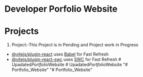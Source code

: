 # Developer Porfolio Website


# Projects
001. Project:-This Project is in Pending and Project work in Progress

 
 

- [@vitejs/plugin-react](https://github.com/vitejs/vite-plugin-react/blob/main/packages/plugin-react/README.md) uses [Babel](https://babeljs.io/) for Fast Refresh
- [@vitejs/plugin-react-swc](https://github.com/vitejs/vite-plugin-react-swc) uses [SWC](https://swc.rs/) for Fast Refresh
#   U p a d a t e d _ P o r t f o l i o _ W e b s i t e  
 #   U p a d a t e d _ P o r t f o l i o _ W e b s i t e  
 "# Portfolio_Website" 
"# Portfolio_Website" 
